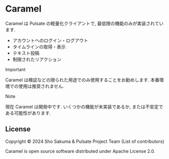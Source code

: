 # Caramel

Caramel は Pulsate の軽量化クライアントで, 最低限の機能のみが実装されています.

- アカウントへのログイン・ログアウト
- タイムラインの取得・表示
- テキスト投稿
- 制限されたリアクション

> [!IMPORTANT]
> 
> Caramel は検証などの限られた用途でのみ使用することをお勧めします. 本番環境での使用は推奨されません.

> [!NOTE]
> 
> 現在 Caramel は開発中です. いくつかの機能が未実装であるか, または不安定である可能性があります.

## License

Copyright © 2024 Sho Sakuma & Pulsate Project Team (List of contributors)

Caramel is open source software distributed under Apache License 2.0.
